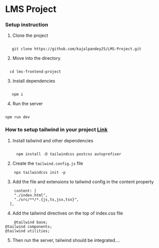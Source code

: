 # LMS Project

### Setup instruction

1. Clone the project


```

   git clone https://github.com/kajalpandey25/LMS-Project.git

```

2. Move into the directory


```

  cd lms-frontend-project

```

3. Install dependencies


```

   npm i

```

4. Run the server

```

npm run dev

```


### How to setup tailwind in your project [Link](https://tailwindcss.com/docs/guides/vite)

1. Install tailwind and other dependencies

```

     npm install -D tailwindcss postcss autoprefixer     

```

2. Create the `tailwind.config.js` file
```
    npx tailwindcss init -p

```

3. Add the file and extensions to tailwind config in the content property
```
    content: [
    "./index.html",
    "./src/**/*.{js,ts,jsx,tsx}",
  ],

```

4. Add the tailwind directives on the top of index.css file
```
    @tailwind base;
@tailwind components;
@tailwind utilities;

```

5. Then run the server, tailwind should be integrated....